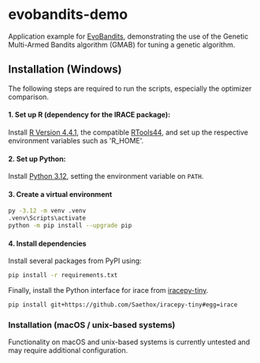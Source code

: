# evobandits-demo

Application example for [EvoBandits](https://github.com/EvoBandits/EvoBandits), demonstrating the use of the Genetic Multi-Armed Bandits algorithm (GMAB) for tuning a genetic algorithm.

## Installation (Windows)

The following steps are required to run the scripts, especially the optimizer comparison.

#### 1. Set up R (dependency for the IRACE package):

Install [R Version 4.4.1](https://cran.r-project.org/bin/windows/base/old/4.4.1/), the compatible 
[RTools44](https://cran.r-project.org/bin/windows/Rtools/rtools44/rtools.html), and set up the respective environment variables such as 'R_HOME'.

#### 2. Set up Python:

Install [Python 3.12](https://www.python.org/downloads/release/python-3120/), setting the environment variable on `PATH`.

#### 3. Create a virtual environment
 
```sh
py -3.12 -m venv .venv
.venv\Scripts\activate
python -m pip install --upgrade pip
```

#### 4. Install dependencies

Install several packages from PyPI using:

```sh
pip install -r requirements.txt
```

Finally, install the Python interface for irace from [iracepy-tiny](https://github.com/Saethox/iracepy-tiny).

```sh
pip install git+https://github.com/Saethox/iracepy-tiny#egg=irace
```

### Installation (macOS / unix-based systems)

Functionality on macOS and unix-based systems is currently untested and may require additional configuration.

